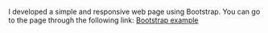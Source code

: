 I developed a simple and responsive web page using Bootstrap. You can go to the page through the following link:
<a href="https://pashaskerov21.github.io/basic-webpage/index.html">Bootstrap example</a>
